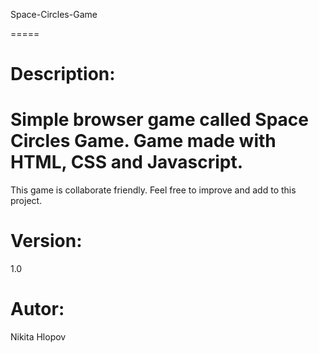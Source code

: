 Space-Circles-Game

=====

Description:
=
Simple browser game called Space Circles Game.
Game made with HTML, CSS and Javascript.
=
This game is collaborate friendly. Feel free to improve and add to this project.

Version:
=
1.0

Autor:
=
Nikita Hlopov
